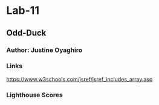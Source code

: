 # Lab-11

## Odd-Duck

### Author: Justine Oyaghiro

### Links
https://www.w3schools.com/jsref/jsref_includes_array.asp


### Lighthouse Scores
